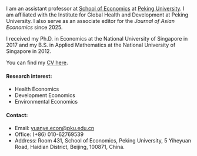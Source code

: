 I am an assistant professor at [School of Economics](https://econ.pku.edu.cn/) at [Peking University](https://www.pku.edu.cn/). I am affiliated with the Institute for Global Health and Development at Peking University. I also serve as an associate editor for the *Journal of Asian Economics* since 2025.

I received my Ph.D. in Economics at the National University of Singapore in 2017 and my B.S. in Applied Mathematics at the National University of Singapore in 2012.  

You can find my <a href="https://yuanye-econ.github.io/static/assets/CV-YuanYe-public.pdf">CV here</a>.

#### Research interest:
- Health Economics
- Development Economics
- Environmental Economics

#### Contact: 
- Email: yuanye.econ@pku.edu.cn
- Office: (+86) 010-62769539
- Address: Room 431, School of Economics, Peking University, 5 Yiheyuan Road, Haidian District, Beijing, 100871, China.

